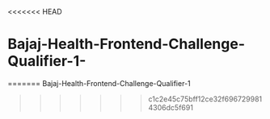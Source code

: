 <<<<<<< HEAD
# Bajaj-Health-Frontend-Challenge-Qualifier-1-
=======
Bajaj-Health-Frontend-Challenge-Qualifier-1
>>>>>>> c1c2e45c75bff12ce32f6967299814306dc5f691
